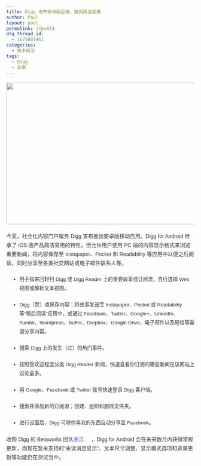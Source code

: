 ```yaml
---
title: Digg 发布安卓版应用，强调简洁易用
author: Paul
layout: post
permalink: /?p=654
dsq_thread_id:
  - 1675881461
categories:
  - 技术前沿
tags:
  - Digg
  - 安卓
---
```

<p style="margin: 0px; padding: 5px 0px 15px; border: 0px; outline: 0px; vertical-align: baseline; line-height: 24px; color: #333333; font-family: Arial, Helvetica, sans-serif;">
  <img style="display: block; margin-left: auto; margin-right: auto;" src="http://upy.chztv.com/2013-0709/Digg-for-Android.jpg" alt="" width="642" height="379" />
</p>

<p style="margin: 0px; padding: 5px 0px 15px; border: 0px; outline: 0px; vertical-align: baseline; line-height: 24px; color: #333333; font-family: Arial, Helvetica, sans-serif;">
  今天，社会化内容门户服务 Digg 宣布推出安卓版移动应用。Digg for Android 继承了 iOS 版产品简洁易用的特性，但允许用户使用 PC 端的内容显示格式来浏览重要新闻，将内容保存至 Instapaper、Pocket 和 Readability 等应用中以便之后阅读，同时分享至各类社交网站或电子邮件联系人等。
</p>

<ul class=" list-paddingleft-2" style="margin: 0px; padding: 0px; border: 0px; outline: 0px; vertical-align: baseline; list-style-position: initial; list-style-image: initial; font-family: Arial, Helvetica, sans-serif; line-height: 14px;">
  <li style="margin: 0px 0px 0px 35px; padding: 0px; border: 0px; outline: 0px; vertical-align: baseline;">
    <p style="margin: 0px; padding: 5px 0px 15px; border: 0px; outline: 0px; vertical-align: baseline; line-height: 24px; color: #333333;">
      <span style="font-size: 10pt;">用手指来回轻扫 Digg 或 Digg Reader 上的重要故事或订阅流，自行选择 Web 视图或解析文本视图。</span>
    </p>
  </li>
  
  <li style="margin: 0px 0px 0px 35px; padding: 0px; border: 0px; outline: 0px; vertical-align: baseline;">
    <p style="margin: 0px; padding: 5px 0px 15px; border: 0px; outline: 0px; vertical-align: baseline; line-height: 24px; color: #333333;">
      <span style="font-size: 10pt;">Digg（赞）或保存内容：将故事发送至 Instapaper、Pocket 或 Readability 等&ldquo;稍后阅读&rdquo;应用中，或通过 Facebook、Twitter、Google+、LinkedIn、Tumblr、Wordpress、Buffer、Dropbox、Google Drive、电子邮件以及短信等渠道分享内容。</span>
    </p>
  </li>
  
  <li style="margin: 0px 0px 0px 35px; padding: 0px; border: 0px; outline: 0px; vertical-align: baseline;">
    <p style="margin: 0px; padding: 5px 0px 15px; border: 0px; outline: 0px; vertical-align: baseline; line-height: 24px; color: #333333;">
      <span style="font-size: 10pt;">搜索 Digg 上的发生（过）的热门事件。</span>
    </p>
  </li>
  
  <li style="margin: 0px 0px 0px 35px; padding: 0px; border: 0px; outline: 0px; vertical-align: baseline;">
    <p style="margin: 0px; padding: 5px 0px 15px; border: 0px; outline: 0px; vertical-align: baseline; line-height: 24px; color: #333333;">
      <span style="font-size: 10pt;">按照受欢迎程度分类 Digg Reader 新闻，快速查看你订阅的哪些新闻在该网站上议论最多。</span>
    </p>
  </li>
  
  <li style="margin: 0px 0px 0px 35px; padding: 0px; border: 0px; outline: 0px; vertical-align: baseline;">
    <p style="margin: 0px; padding: 5px 0px 15px; border: 0px; outline: 0px; vertical-align: baseline; line-height: 24px; color: #333333;">
      <span style="font-size: 10pt;">用 Google、Facebook 或 Twitter 账号快速登录 Digg 客户端。</span>
    </p>
  </li>
  
  <li style="margin: 0px 0px 0px 35px; padding: 0px; border: 0px; outline: 0px; vertical-align: baseline;">
    <p style="margin: 0px; padding: 5px 0px 15px; border: 0px; outline: 0px; vertical-align: baseline; line-height: 24px; color: #333333;">
      <span style="font-size: 10pt;">搜索并添加新的订阅源；创建、组织和删除文件夹。</span>
    </p>
  </li>
  
  <li style="margin: 0px 0px 0px 35px; padding: 0px; border: 0px; outline: 0px; vertical-align: baseline;">
    <p style="margin: 0px; padding: 5px 0px 15px; border: 0px; outline: 0px; vertical-align: baseline; line-height: 24px; color: #333333;">
      <span style="font-size: 10pt;">进行设置后，Digg 可将你喜欢的东西自动分享至 Facebook。</span>
    </p>
  </li>
</ul>

<p style="margin: 0px; padding: 5px 0px 15px; border: 0px; outline: 0px; vertical-align: baseline; line-height: 24px; color: #333333; font-family: Arial, Helvetica, sans-serif;">
  收购 Digg 的 Betaworks 团队<a style="margin: 0px 5px 0px 0px; padding: 0px 15px 0px 0px; border: 0px; outline: none; vertical-align: baseline; text-decoration: none; color: #3366cc; background-image: url('http://tech2ipo.com/img/linkIcon.png'); background-position: 100% 1px; background-repeat: no-repeat no-repeat;" title="" href="http://blog.digg.com/post/59701409330/launched-digg-for-android" target="_blank">表示</a>，Digg for Android 会在未来数月内获得常规更新，而现在暂未支持的&ldquo;未读消息显示&rdquo;、文本尺寸调整、显示模式选项和背景更新等功能仍在测试当中。
</p>